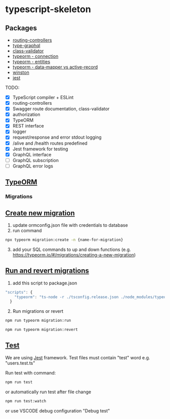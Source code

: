 # typescript-skeleton

## Packages
- [routing-controllers](https://github.com/typestack/routing-controllers)
- [type-graphql](https://typegraphql.com/)
- [class-validator](https://github.com/typestack/class-validator#validation-decorators)
- [typeorm - connection](https://typeorm.io/#/connection)
- [typeorm - entities](https://typeorm.io/#/entities)
- [typeorm - data-mapper vs active-record](https://typeorm.io/#/active-record-data-mapper)
- [winston](https://www.npmjs.com/package/winston)
- [jest](https://jestjs.io/)

TODO:

- [x] TypeScript compiler + ESLint
- [x] routing-controllers
- [x] Swagger route documentation, class-validator
- [x] authorization
- [x] TypeORM
- [x] REST interface
- [x] logger
- [x] request/response and error stdout logging
- [x] /alive and /health routes predefined
- [x] Jest framework for testing
- [x] GraphQL interface
- [ ] GraphQL subscription
- [ ] GraphQL error logs

## [TypeORM](https://typeorm.io/#/connection)

### Migrations

## [Create new migration](https://typeorm.io/#/migrations/creating-a-new-migration)

1. update ormconfig.json file with credentials to database
2. run command
```sh
npx typeorm migration:create -n {name-for-migration}
```
3. add your SQL commands to up and down functions (e.g. https://typeorm.io/#/migrations/creating-a-new-migration)

## [Run and revert migrations](https://typeorm.io/#/migrations/running-and-reverting-migrations)
1. add this script to package.json
```javascript
"scripts": {
    "typeorm": "ts-node -r ./tsconfig.release.json ./node_modules/typeorm/cli.js"  
  }
```
2. Run migrations or revert
```sh
npm run typeorm migration:run
```



```sh
npm run typeorm migration:revert
```

## [Test](https://jestjs.io/)
We are using [Jest](https://jestjs.io/) framework. Test files must contain "test" word e.g. "users.test.ts"

Run test with command:
```sh
npm run test
```

or automatically run test after file change
```sh
npm run test:watch
```

or use VSCODE debug configuration "Debug test"

